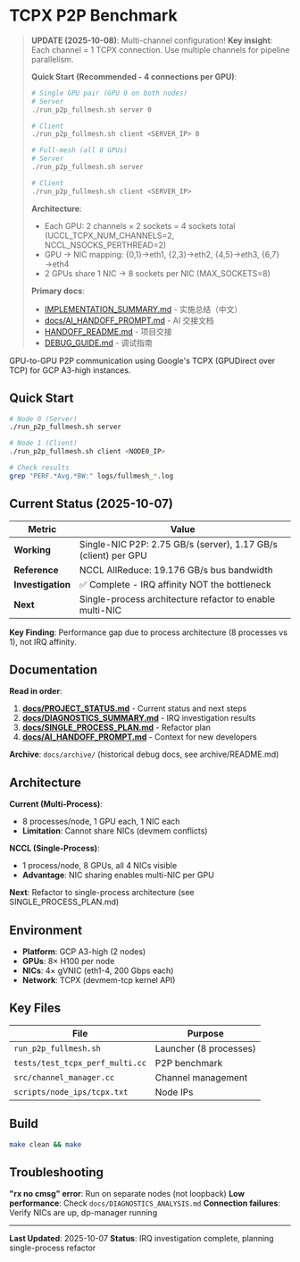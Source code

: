 # TCPX P2P Benchmark

> **UPDATE (2025-10-08)**: Multi-channel configuration!
> **Key insight**: Each channel = 1 TCPX connection. Use multiple channels for pipeline parallelism.
>
> **Quick Start (Recommended - 4 connections per GPU)**:
> ```bash
> # Single GPU pair (GPU 0 on both nodes)
> # Server
> ./run_p2p_fullmesh.sh server 0
>
> # Client
> ./run_p2p_fullmesh.sh client <SERVER_IP> 0
>
> # Full-mesh (all 8 GPUs)
> # Server
> ./run_p2p_fullmesh.sh server
>
> # Client
> ./run_p2p_fullmesh.sh client <SERVER_IP>
> ```
>
> **Architecture**:
> - Each GPU: 2 channels × 2 sockets = 4 sockets total (UCCL_TCPX_NUM_CHANNELS=2, NCCL_NSOCKS_PERTHREAD=2)
> - GPU → NIC mapping: {0,1}→eth1, {2,3}→eth2, {4,5}→eth3, {6,7}→eth4
> - 2 GPUs share 1 NIC → 8 sockets per NIC (MAX_SOCKETS=8)
>
> **Primary docs**:
> - [IMPLEMENTATION_SUMMARY.md](IMPLEMENTATION_SUMMARY.md) - 实施总结（中文）
> - [docs/AI_HANDOFF_PROMPT.md](docs/AI_HANDOFF_PROMPT.md) - AI 交接文档
> - [HANDOFF_README.md](HANDOFF_README.md) - 项目交接
> - [DEBUG_GUIDE.md](DEBUG_GUIDE.md) - 调试指南

GPU-to-GPU P2P communication using Google's TCPX (GPUDirect over TCP) for GCP A3-high instances.

## Quick Start

```bash
# Node 0 (Server)
./run_p2p_fullmesh.sh server

# Node 1 (Client)
./run_p2p_fullmesh.sh client <NODE0_IP>

# Check results
grep "PERF.*Avg.*BW:" logs/fullmesh_*.log
```

## Current Status (2025-10-07)

| Metric | Value |
|--------|-------|
| **Working** | Single-NIC P2P: 2.75 GB/s (server), 1.17 GB/s (client) per GPU |
| **Reference** | NCCL AllReduce: 19.176 GB/s bus bandwidth |
| **Investigation** | ✅ Complete - IRQ affinity NOT the bottleneck |
| **Next** | Single-process architecture refactor to enable multi-NIC |

**Key Finding**: Performance gap due to process architecture (8 processes vs 1), not IRQ affinity.

## Documentation

**Read in order**:
1. **[docs/PROJECT_STATUS.md](docs/PROJECT_STATUS.md)** - Current status and next steps
2. **[docs/DIAGNOSTICS_SUMMARY.md](docs/DIAGNOSTICS_SUMMARY.md)** - IRQ investigation results
3. **[docs/SINGLE_PROCESS_PLAN.md](docs/SINGLE_PROCESS_PLAN.md)** - Refactor plan
4. **[docs/AI_HANDOFF_PROMPT.md](docs/AI_HANDOFF_PROMPT.md)** - Context for new developers

**Archive**: `docs/archive/` (historical debug docs, see archive/README.md)

## Architecture

**Current (Multi-Process)**:
- 8 processes/node, 1 GPU each, 1 NIC each
- **Limitation**: Cannot share NICs (devmem conflicts)

**NCCL (Single-Process)**:
- 1 process/node, 8 GPUs, all 4 NICs visible
- **Advantage**: NIC sharing enables multi-NIC per GPU

**Next**: Refactor to single-process architecture (see SINGLE_PROCESS_PLAN.md)

## Environment

- **Platform**: GCP A3-high (2 nodes)
- **GPUs**: 8× H100 per node
- **NICs**: 4× gVNIC (eth1-4, 200 Gbps each)
- **Network**: TCPX (devmem-tcp kernel API)

## Key Files

| File | Purpose |
|------|---------|
| `run_p2p_fullmesh.sh` | Launcher (8 processes) |
| `tests/test_tcpx_perf_multi.cc` | P2P benchmark |
| `src/channel_manager.cc` | Channel management |
| `scripts/node_ips/tcpx.txt` | Node IPs |

## Build

```bash
make clean && make
```

## Troubleshooting

**"rx no cmsg" error**: Run on separate nodes (not loopback)
**Low performance**: Check `docs/DIAGNOSTICS_ANALYSIS.md`
**Connection failures**: Verify NICs are up, dp-manager running

---

**Last Updated**: 2025-10-07
**Status**: IRQ investigation complete, planning single-process refactor

